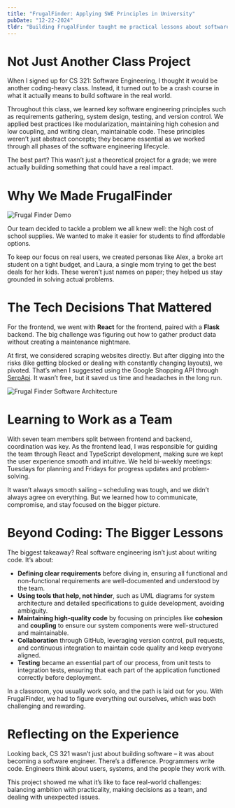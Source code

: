 ```yaml
---
title: "FrugalFinder: Applying SWE Principles in University"
pubDate: "12-22-2024"
tldr: "Building FrugalFinder taught me practical lessons about software engineering – from making smart technical choices to working as a team. Here’s what I learned while creating an app that aims to help students save money on school supplies."
---
```


# Not Just Another Class Project

When I signed up for CS 321: Software Engineering, I thought it would be another coding-heavy class. Instead, it turned out to be a crash course in what it actually means to build software in the real world.

Throughout this class, we learned key software engineering principles such as requirements gathering, system design, testing, and version control. We applied best practices like modularization, maintaining high cohesion and low coupling, and writing clean, maintainable code. These principles weren’t just abstract concepts; they became essential as we worked through all phases of the software engineering lifecycle.

The best part? This wasn’t just a theoretical project for a grade; we were actually building something that could have a real impact.

# Why We Made FrugalFinder

![Frugal Finder Demo](/blog-assets/frugal-finder-demo.gif)

Our team decided to tackle a problem we all knew well: the high cost of school supplies. We wanted to make it easier for students to find affordable options.

To keep our focus on real users, we created personas like Alex, a broke art student on a tight budget, and Laura, a single mom trying to get the best deals for her kids. These weren’t just names on paper; they helped us stay grounded in solving actual problems.

# The Tech Decisions That Mattered

For the frontend, we went with **React** for the frontend, paired with a **Flask** backend. The big challenge was figuring out how to gather product data without creating a maintenance nightmare.

At first, we considered scraping websites directly. But after digging into the risks (like getting blocked or dealing with constantly changing layouts), we pivoted. That’s when I suggested using the Google Shopping API through [SerpApi](https://serpapi.com/). It wasn’t free, but it saved us time and headaches in the long run.

![Frugal Finder Software Architecture](/blog-assets/frugal-finder-arch.png)

# Learning to Work as a Team

With seven team members split between frontend and backend, coordination was key. As the frontend lead, I was responsible for guiding the team through React and TypeScript development, making sure we kept the user experience smooth and intuitive. We held bi-weekly meetings: Tuesdays for planning and Fridays for progress updates and problem-solving.

It wasn’t always smooth sailing – scheduling was tough, and we didn’t always agree on everything. But we learned how to communicate, compromise, and stay focused on the bigger picture.

# Beyond Coding: The Bigger Lessons

The biggest takeaway? Real software engineering isn’t just about writing code. It’s about:

- **Defining clear requirements** before diving in, ensuring all functional and non-functional requirements are well-documented and understood by the team.
- **Using tools that help, not hinder**, such as UML diagrams for system architecture and detailed specifications to guide development, avoiding ambiguity.
- **Maintaining high-quality code** by focusing on principles like **cohesion** and **coupling** to ensure our system components were well-structured and maintainable.
- **Collaboration** through GitHub, leveraging version control, pull requests, and continuous integration to maintain code quality and keep everyone aligned.
- **Testing** became an essential part of our process, from unit tests to integration tests, ensuring that each part of the application functioned correctly before deployment.

In a classroom, you usually work solo, and the path is laid out for you. With FrugalFinder, we had to figure everything out ourselves, which was both challenging and rewarding.

# Reflecting on the Experience

Looking back, CS 321 wasn’t just about building software – it was about becoming a software engineer. There’s a difference. Programmers write code. Engineers think about users, systems, and the people they work with.

This project showed me what it’s like to face real-world challenges: balancing ambition with practicality, making decisions as a team, and dealing with unexpected issues.
